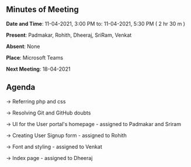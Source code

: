 ## Minutes of Meeting

**Date and Time**: 11-04-2021, 3:00 PM to: 11-04-2021, 5:30 PM ( 2 hr 30 m )

**Present**: Padmakar, Rohith, Dheeraj, SriRam, Venkat 

**Absent**: None

**Place**: Microsoft Teams

**Next Meeting**: 18-04-2021

## Agenda

-> Referring php and css

-> Resolving Git and GitHub doubts

-> UI for the User portal's homepage - assigned to Padmakar and Sriram

-> Creating User Signup form - assigned to Rohith

-> Font and styling - assigned to Venkat

-> Index page - assigned to Dheeraj
